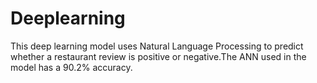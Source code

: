 # Deeplearning
This deep learning model uses Natural Language Processing to predict whether a restaurant review is positive or negative.The ANN used in the model has a 90.2% accuracy.
